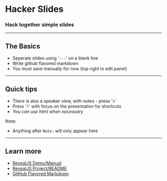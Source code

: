 # Hacker Slides

### Hack together simple slides

---

## The Basics

- Seperate slides using '`---`' on a blank line
- Write github flavored markdown
- You must save manually for now (top right in edit panel)

---

## Quick tips

- There is also a speaker view, with notes - press '`s`'
- Press '`?`' with focus on the presentation for shortcuts
- <em>You can use html when necessary</em>

Note:
- Anything after `Note:` will only appear here

---

## Learn more

- [RevealJS Demo/Manual](http://lab.hakim.se/reveal-js)
- [RevealJS Project/README](https://github.com/hakimel/reveal.js)
- [GitHub Flavored Markdown](https://help.github.com/articles/github-flavored-markdown)
